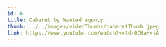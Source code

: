 ```yaml
---
id: 6
title: Cabaret by Wanted agency
thumb: ../../images/videoThumbs/cabaretThumb.jpeg
link: https://www.youtube.com/watch?v=td-0CHaHviA
---
```


